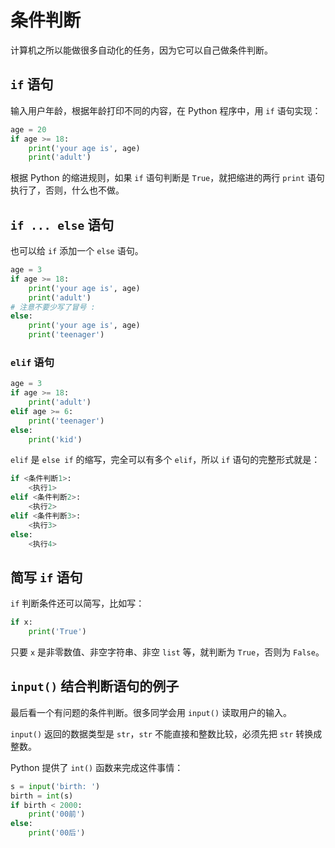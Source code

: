 # 条件判断

计算机之所以能做很多自动化的任务，因为它可以自己做条件判断。

## `if` 语句

输入用户年龄，根据年龄打印不同的内容，在 Python 程序中，用 `if` 语句实现：

```python
age = 20
if age >= 18:
    print('your age is', age)
    print('adult')
```

根据 Python 的缩进规则，如果 `if` 语句判断是 `True`，就把缩进的两行 `print` 语句执行了，否则，什么也不做。

## `if ... else` 语句

也可以给 `if` 添加一个 `else` 语句。

```python
age = 3
if age >= 18:
    print('your age is', age)
    print('adult')
# 注意不要少写了冒号 :
else:
    print('your age is', age)
    print('teenager')
```

### `elif` 语句

```python
age = 3
if age >= 18:
    print('adult')
elif age >= 6:
    print('teenager')
else:
    print('kid')
```

`elif` 是 `else if` 的缩写，完全可以有多个 `elif`，所以 `if` 语句的完整形式就是：

```python
if <条件判断1>:
    <执行1>
elif <条件判断2>:
    <执行2>
elif <条件判断3>:
    <执行3>
else:
    <执行4>
```

## 简写 `if` 语句

`if` 判断条件还可以简写，比如写：

```python
if x:
    print('True')
```

只要 `x` 是非零数值、非空字符串、非空 `list` 等，就判断为 `True`，否则为 `False`。

## `input()` 结合判断语句的例子

最后看一个有问题的条件判断。很多同学会用 `input()` 读取用户的输入。

`input()` 返回的数据类型是 `str`，`str` 不能直接和整数比较，必须先把 `str` 转换成整数。

Python 提供了 `int()` 函数来完成这件事情：

```python
s = input('birth: ')
birth = int(s)
if birth < 2000:
    print('00前')
else:
    print('00后')
```
